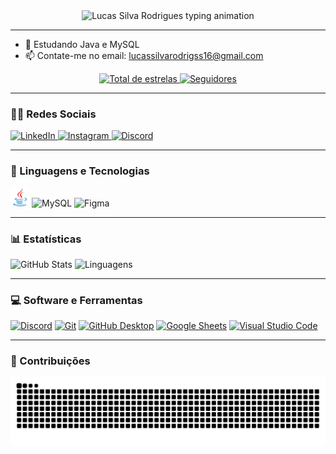 <div align="center">
  <img 
    src="https://readme-typing-svg.herokuapp.com?font=Fira+Code&weight=500&size=22&pause=1000&color=6898EA&center=true&vCenter=true&width=500&lines=‹+Olá,+me+chamo+Lucas+Silva+Rodrigues!+›" 
    alt="Lucas Silva Rodrigues typing animation"
  />
</div>

---

- 🌱 Estudando Java e MySQL  
- 📫 Contate-me no email: lucassilvarodrigss16@gmail.com  

<div align="center">
  <a href="https://github.com/lcssilvaa?tab=repositories&sort=stargazers">
    <img 
      alt="Total de estrelas" 
      title="Total de estrelas GitHub" 
      src="https://custom-icon-badges.demolab.com/github/stars/lcssilvaa?color=55960c&style=for-the-badge&labelColor=488207&logo=star&label=estrelas"
    />
  </a>
  <a href="https://github.com/lcssilvaa?tab=followers">
    <img 
      alt="Seguidores" 
      title="Me siga no GitHub" 
      src="https://custom-icon-badges.demolab.com/github/followers/lcssilvaa?color=236ad3&labelColor=1155ba&style=for-the-badge&logo=github&label=Seguidores&logoColor=white"
    />
  </a>
</div>

---

### 🧑‍💻 Redes Sociais

<p align="left">
  <a href="https://linkedin.com/in/lucas-silva-rodrigues-88a3522b4" target="_blank">
    <img src="https://raw.githubusercontent.com/rahuldkjain/github-profile-readme-generator/master/src/images/icons/Social/linked-in-alt.svg" alt="LinkedIn" height="30" width="40" />
  </a>
  <a href="https://instagram.com/lcs.silvaa_" target="_blank">
    <img src="https://raw.githubusercontent.com/rahuldkjain/github-profile-readme-generator/master/src/images/icons/Social/instagram.svg" alt="Instagram" height="30" width="40" />
  </a>
  <a href="https://discord.gg/lcs.silvaa" target="_blank">
    <img src="https://raw.githubusercontent.com/rahuldkjain/github-profile-readme-generator/master/src/images/icons/Social/discord.svg" alt="Discord" height="30" width="40" />
  </a>
</p>

---

### 🤖 Linguagens e Tecnologias

<p align="left">
  <img alt="Java" title="Java" width="30px" src="https://raw.githubusercontent.com/devicons/devicon/master/icons/java/java-original.svg" />
  <img alt="MySQL" title="MySQL" width="30px" src="https://www.svgrepo.com/show/303229/microsoft-sql-server-logo.svg" />
  <img alt="Figma" title="Figma" width="30px" src="https://www.vectorlogo.zone/logos/figma/figma-icon.svg" />
</p>

---

### 📊 Estatísticas

<p align="left">
  <img 
    alt="GitHub Stats" 
    height="150"
    src="https://github-readme-stats.vercel.app/api?username=lcssilvaa&show_icons=true&theme=tokyonight&include_all_commits=true&locale=pt-pt"
  />
  <img 
    alt="Linguagens" 
    height="150"
    src="https://github-readme-stats.vercel.app/api/top-langs/?username=lcssilvaa&theme=tokyonight&layout=compact&custom_title=Tecnologias&langs_count=9" 
  />
</p>

---

### 💻 Software e Ferramentas

<p align="left">
  <a href="#"><img alt="Discord" src="https://img.shields.io/badge/-Discord-5865F2.svg?logo=discord&logoColor=white"></a>
  <a href="#"><img alt="Git" src="https://img.shields.io/badge/Git-F05033.svg?logo=git&logoColor=white"></a>
  <a href="#"><img alt="GitHub Desktop" src="https://img.shields.io/badge/GitHub%20Desktop-8034A9.svg?logo=github&logoColor=white"></a>
  <a href="#"><img alt="Google Sheets" src="https://img.shields.io/badge/Sheets-34A853.svg?logo=google%20sheets&logoColor=white"></a>
  <a href="#"><img alt="Visual Studio Code" src="https://img.shields.io/badge/Visual%20Studio%20Code-0078d7.svg?logo=visual-studio-code&logoColor=white"></a>
</p>

---

### 🐍 Contribuições

<picture align="center">
  <source media="(prefers-color-scheme: dark)" srcset="https://raw.githubusercontent.com/lcssilvaa/lcssilvaa/output/github-contribution-grid-snake-dark.svg">
  <source media="(prefers-color-scheme: light)" srcset="https://raw.githubusercontent.com/lcssilvaa/lcssilvaa/output/github-contribution-grid-snake.svg">
  <img align="center" alt="github contribution grid snake animation" src="https://raw.githubusercontent.com/lcssilvaa/lcssilvaa/output/github-contribution-grid-snake.svg">
</picture>
